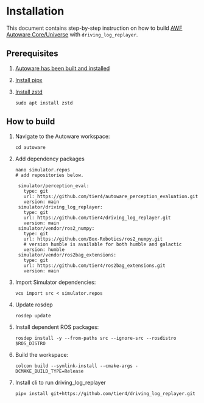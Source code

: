 # Installation

This document contains step-by-step instruction on how to build [AWF Autoware Core/Universe](https://github.com/autowarefoundation/autoware) with `driving_log_replayer`.

## Prerequisites

1. [Autoware has been built and installed](https://autowarefoundation.github.io/autoware-documentation/main/installation/)
2. [Install pipx](https://pypa.github.io/pipx/)
3. [Install zstd](https://github.com/facebook/zstd)

    ```shell
    sudo apt install zstd
    ```

## How to build

1. Navigate to the Autoware workspace:

   ```shell
   cd autoware
   ```

2. Add dependency packages

   ```shell
   nano simulator.repos
   # add repositories below.
   ```

   ```shell
    simulator/perception_eval:
      type: git
      url: https://github.com/tier4/autoware_perception_evaluation.git
      version: main
    simulator/driving_log_replayer:
      type: git
      url: https://github.com/tier4/driving_log_replayer.git
      version: main
    simulator/vendor/ros2_numpy:
      type: git
      url: https://github.com/Box-Robotics/ros2_numpy.git
      # version humble is available for both humble and galactic
      version: humble
    simulator/vendor/ros2bag_extensions:
      type: git
      url: https://github.com/tier4/ros2bag_extensions.git
      version: main
   ```

3. Import Simulator dependencies:

   ```shell
   vcs import src < simulator.repos
   ```

4. Update rosdep

   ```shell
   rosdep update
   ```

5. Install dependent ROS packages:

   ```shell
   rosdep install -y --from-paths src --ignore-src --rosdistro $ROS_DISTRO
   ```

6. Build the workspace:

   ```shell
   colcon build --symlink-install --cmake-args -DCMAKE_BUILD_TYPE=Release
   ```

7. Install cli to run driving_log_replayer

   ```shell
   pipx install git+https://github.com/tier4/driving_log_replayer.git
   ```
